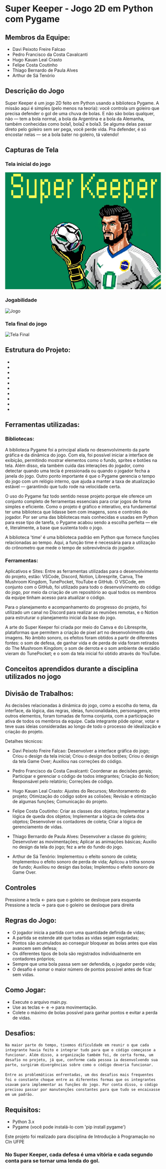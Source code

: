 
# Super Keeper - Jogo 2D em Python com Pygame

## Membros da Equipe:
- Davi Peixoto Freire Falcao
- Pedro Francisco da Costa Cavalcanti
- Hugo Kauan Leal Crasto
- Felipe Costa Coutinho
- Thiago Bernardo de Paula Alves
- Arthur de Sá Tenório



## Descrição do Jogo
Super Keeper é um jogo 2D feito em Python usando a biblioteca Pygame. A missão aqui é simples (pelo menos na teoria): você controla um goleiro que precisa defender o gol de uma chuva de bolas. E não são bolas qualquer, não — tem a bola normal, a bola da Argentina e a bola da Alemanha, também conhecidas como bola1, bola2 e bola3. Se alguma delas passar direto pelo goleiro sem ser pega, você perde vida. Pra defender, é só encostar nelas — se a bola bater no goleiro, tá valendo!




## Capturas de Tela
### Tela inicial do jogo
![Tela de inicio](https://github.com/codebyThiagoA/Super_Keeper/blob/Merge-/designs/Tela_inicial.png?raw=true)

### Jogabilidade
![Jogo](https://github.com/julianatalita/projetoIP/assets/136331050/1d3c6e4f-0ccb-46a3-9f5d-509af66a25e2)

### Tela final do jogo
![Tela Final](https://github.com/julianatalita/projetoIP/assets/136331050/00f035f2-3aba-44fb-8ab1-9fc5562123dd)





## Estrutura do Projeto:


- 
- 
- 
- 
- 
- 
- 
- 
- 
- 


## Ferramentas utilizadas:

### Bibliotecas:

A biblioteca Pygame foi a principal aliada no desenvolvimento da parte gráfica e da dinâmica do jogo. Com ela, foi possível iniciar a interface de exibição, permitindo mostrar elementos como o fundo, sprites e botões na tela. Além disso, ela também cuida das interações do jogador, como detectar quando uma tecla é pressionada ou quando o jogador fecha a janela do jogo. Outro ponto importante é que o Pygame gerencia o tempo do jogo com um relógio interno, que ajuda a manter a taxa de atualização estável — garantindo que tudo rode na velocidade certa.

O uso do Pygame faz todo sentido nesse projeto porque ele oferece um conjunto completo de ferramentas essenciais para criar jogos de forma simples e eficiente. Como o projeto é gráfico e interativo, era fundamental ter uma biblioteca que lidasse bem com imagens, sons e controles do jogador. Por ser uma das bibliotecas mais conhecidas e usadas em Python para esse tipo de tarefa, o Pygame acabou sendo a escolha perfeita — ele é, literalmente, a base que sustenta todo o jogo.


A biblioteca 'time' é uma biblioteca padrão em Python que fornece funções relacionadas ao tempo. Aqui, a função time é necessária para a utilização do crônometro que mede o tempo de sobrevivência do jogador.


### Ferramentas:
Aplicativos e Sites:
Entre as ferramentas utilizadas para o desenvolvimento do projeto, estão: VSCode, Discord, Notion, Libresprite, Canva, The Mushroom Kingdom, TunePocket, YouTube e GitHub. O VSCode, em conjunto com o GitHub, foi utilizado para todo o desenvolvimento do código do jogo, por meio da criação de um repositório ao qual todos os membros da equipe tinham acesso para atualizar o código.

Para o planejamento e acompanhamento do progresso do projeto, foi utilizado um canal no Discord para realizar as reuniões remotas, e o Notion para estruturar o planejamento inicial da base do jogo.

A arte do Super Keeper foi criada por meio do Canva e do Libresprite, plataformas que permitem a criação de pixel art no desenvolvimento das imagens.
No âmbito sonoro, os efeitos foram obtidos a partir de diferentes fontes: o som de defesa, de ganhar vida e de perda de vida foram retirados do The Mushroom Kingdom; o som de derrota e o som ambiente de estádio vieram do TunePocket; e o som da tela inicial foi obtido através do YouTube.





## Conceitos aprendidos durante a disciplina utilizados no jogo
















## Divisão de Trabalhos:
As decisões relacionadas à dinâmica do jogo, como a escolha do tema, da interface, da lógica, das regras, ideias, funcionalidades, personagens, entre outros elementos, foram tomadas de forma conjunta, com a participação ativa de todos os membros da equipe. Cada integrante pôde opinar, votar e teve suas ideias consideradas ao longo de todo o processo de idealização e criação do projeto.

Detalhes técnicos:

- Davi Peixoto Freire Falcao:
    Desenvolver a interface gráfica do jogo;
    Criou o design da tela inicial;
    Criou o design dos botões;
    Criou o design da tela Game Over;
    Auxiliou nas correções do código.

- Pedro Francisco da Costa Cavalcanti:
    Coordenar as decisões gerais;
    Participar e gerenciar o código de todos integrantes;
    Criação do Notion;
    Responsável pelo relatório;
    Correções de código.

- Hugo Kauan Leal Crasto:
    Ajustes do Recursos;
    Monitoramento do projeto;
    Otimização do código sobre as colisões;
    Revisão e otimização de algumas funções;
    Comunicação do projeto.
    

- Felipe Costa Coutinho:
    Criar as classes dos objetos;
    Implementar a lógica de queda dos objetos;
    Implementar a lógica de coleta dos objetos;
    Desenvolver os contadores de coleta;
    Criar a lógica de gerenciamento de vidas.

- Thiago Bernardo de Paula Alves:
    Desenvolver a classe do goleiro;
    Desenvolver as movimentações;
    Aplicar as animações básicas;
    Auxilio no design da tela do jogo;
    fez a arte do fundo do jogo.

- Arthur de Sá Tenório:
    Implementou o efeito sonoro de coleta;
    Implementou o efeito sonoro de perda de vida;
    Aplicou a trilha sonora de fundo;
    Auxiliou no design das bolas;
    Implemtou o efeito sonoro de Game Over.


## Controles
Pressione a tecla <- para que o goleiro se desloque para esquerda
Pressione a tecla -> para que o goleiro se desloque para direita

## Regras do Jogo:
- O jogador inicia a partida com uma quantidade definida de vidas;
- A partida se estende até que todas as vidas sejam esgotadas;
- Pontos são acumulados ao conseguir bloquear as bolas antes que elas avancem sem defesa;
- Os diferentes tipos de bola são registrados individualmente em contadores próprios;
- Sempre que uma bola passa sem ser defendida, o jogador perde vida;
- O desafio é somar o maior número de pontos possível antes de ficar sem vidas.


## Como Jogar:
- Execute o arquivo main.py.
- Use as teclas <- e -> para movimentação.
- Colete o máximo de bolas possível para ganhar pontos e evitar a perda de vidas.


## Desafios:
    Na maior parte do tempo, tivemos dificuldade em reunir o que cada integrante havia feito e integrar tudo para que o código começasse a funcionar. Além disso, a organização também foi, de certa forma, um desafio no projeto, já que, conforme cada pessoa ia desenvolvendo sua parte, surgiram divergências sobre como o código deveria funcionar.

    Entre as problemáticas enfrentadas, um dos desafios mais frequentes foi o constante choque entre as diferentes formas que os integrantes usavam para implementar as funções do jogo. Por conta disso, o código precisou passar por manutenções constantes para que tudo se encaixasse em um padrão.


## Requisitos:
- Python 3.x
- Pygame (você pode instalá-lo com 'pip install pygame')


Este projeto foi realizado para disciplina de Introdução à Programação no CIn UFPE

### No Super Keeper, cada defesa é uma vitória e cada segundo conta para se tornar uma lenda do gol.



